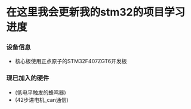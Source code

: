 # 在这里我会更新我的stm32的项目学习进度

### 设备信息
* 核心板使用正点原子的STM32F407ZGT6开发板

### 现已加入的硬件
* (低电平触发的蜂鸣器)
* (42步进电机_can通信)
